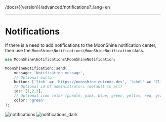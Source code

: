 /docs/{{version}}/advanced/notifications?_lang=en

------
# Notifications  

If there is a need to add notifications to the MoonShine notification center, then use the `MoonShine\Notifications\MoonShineNotification` class.

```php  
use MoonShine\Notifications\MoonShineNotification;

MoonShineNotification::send(
    message: 'Notification message',
    // Optional button
    button: ['link' => 'https://moonshine.cutcode.dev', 'label' => 'Click me'],
    // Optional id of administrators (default to all)
    ids: [1,2,3],
    // Optional icon color (purple, pink, blue, green, yellow, red, gray)
    color: 'green'
);  
```  
![notifications](https://raw.githubusercontent.com/moonshine-software/doc/2.x/resources/screenshots/notifications.png)
![notifications_dark](https://raw.githubusercontent.com/moonshine-software/doc/2.x/resources/screenshots/notifications_dark.png)
